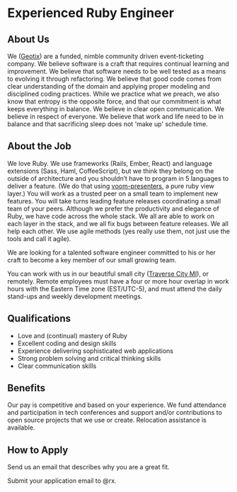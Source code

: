 # Experienced Ruby Engineer #

## About Us ##
We ([Geotix](http://geotix.com/)) are a funded, nimble community driven event-ticketing company. 
We believe software is a craft that requires continual learning and improvement.
We believe that software needs to be well tested as a means to evolving it through refactoring.
We believe that good code comes from clear understanding of the domain and applying proper modeling and disciplined coding practices.
While we practice what we preach, we also know that entropy is the opposite force, and that our commitment is what keeps everything in balance.
We believe in clear open communication.
We believe in respect of everyone.
We believe that work and life need to be in balance and that sacrificing sleep does not 'make up' schedule time.

## About the Job ##
We love Ruby.
We use frameworks (Rails, Ember, React) and language extensions (Sass, Haml, CoffeeScript), but we think they belong on the outside of architecture and you shouldn’t have to program in 5 languages to deliver a feature.
(We do that using [voom-presenters](https://github.com/rx/presenters), a pure ruby view layer.) 
You will work as a trusted peer on a small team to implement new features.
You will take turns leading feature releases coordinating a small team of your peers.
Although we prefer the productivity and elegance of Ruby, we have code across the whole stack.
We all are able to work on each layer in the stack, and we all fix bugs between feature releases.
We all help each other.
We use agile methods (yes really use them, not just use the tools and call it agile).

We are looking for a talented software engineer committed to his or her craft to become a key member of our small growing team.

You can work with us in our beautiful small city ([Traverse City MI](https://www.google.com/search?q=traverse+city)), or remotely. 
Remote employees must have a four or more hour overlap in work hours with the Eastern Time zone (EST/UTC-5), 
and must attend the daily stand-ups and weekly development meetings.

## Qualifications ##
* Love and (continual) mastery of Ruby
* Excellent coding and design skills 
* Experience delivering sophisticated web applications
* Strong problem solving and critical thinking skills
* Clear communication skills

## Benefits ##

Our pay is competitive and based on your experience. 
We fund attendance and participation in tech conferences and support and/or contributions to open source projects that we use or create. 
Relocation assistance is available.

## How to Apply ##

Send us an email that describes why you are a great fit. 

Submit your application email to @rx.
